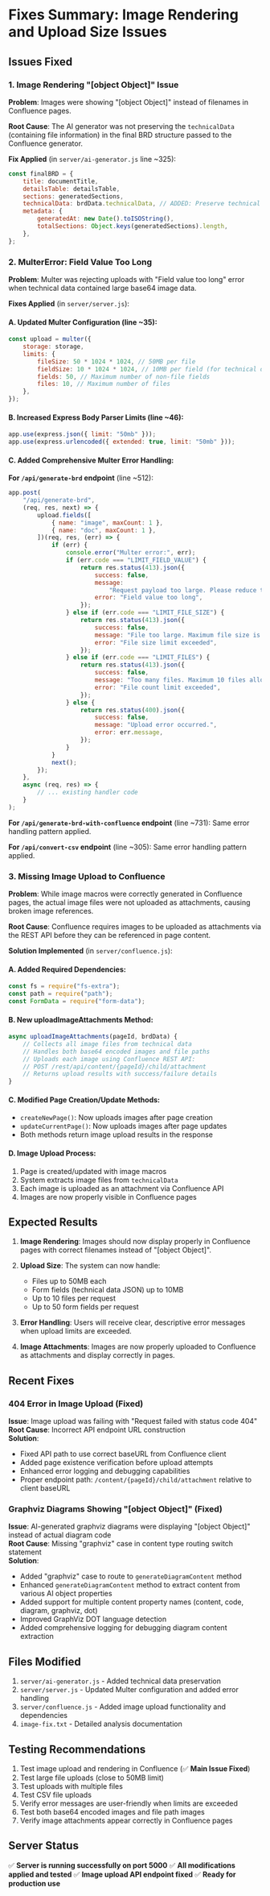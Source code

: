 # Fixes Summary: Image Rendering and Upload Size Issues

## Issues Fixed

### 1. Image Rendering "[object Object]" Issue

**Problem**: Images were showing "[object Object]" instead of filenames in Confluence pages.

**Root Cause**: The AI generator was not preserving the `technicalData` (containing file information) in the final BRD structure passed to the Confluence generator.

**Fix Applied** (in `server/ai-generator.js` line ~325):

```javascript
const finalBRD = {
    title: documentTitle,
    detailsTable: detailsTable,
    sections: generatedSections,
    technicalData: brdData.technicalData, // ADDED: Preserve technical data with files
    metadata: {
        generatedAt: new Date().toISOString(),
        totalSections: Object.keys(generatedSections).length,
    },
};
```

### 2. MulterError: Field Value Too Long

**Problem**: Multer was rejecting uploads with "Field value too long" error when technical data contained large base64 image data.

**Fixes Applied** (in `server/server.js`):

#### A. Updated Multer Configuration (line ~35):

```javascript
const upload = multer({
    storage: storage,
    limits: {
        fileSize: 50 * 1024 * 1024, // 50MB per file
        fieldSize: 10 * 1024 * 1024, // 10MB per field (for technical data JSON)
        fields: 50, // Maximum number of non-file fields
        files: 10, // Maximum number of files
    },
});
```

#### B. Increased Express Body Parser Limits (line ~46):

```javascript
app.use(express.json({ limit: "50mb" }));
app.use(express.urlencoded({ extended: true, limit: "50mb" }));
```

#### C. Added Comprehensive Multer Error Handling:

**For `/api/generate-brd` endpoint** (line ~512):

```javascript
app.post(
    "/api/generate-brd",
    (req, res, next) => {
        upload.fields([
            { name: "image", maxCount: 1 },
            { name: "doc", maxCount: 1 },
        ])(req, res, (err) => {
            if (err) {
                console.error("Multer error:", err);
                if (err.code === "LIMIT_FIELD_VALUE") {
                    return res.status(413).json({
                        success: false,
                        message:
                            "Request payload too large. Please reduce the size of your technical data or files.",
                        error: "Field value too long",
                    });
                } else if (err.code === "LIMIT_FILE_SIZE") {
                    return res.status(413).json({
                        success: false,
                        message: "File too large. Maximum file size is 50MB.",
                        error: "File size limit exceeded",
                    });
                } else if (err.code === "LIMIT_FILES") {
                    return res.status(413).json({
                        success: false,
                        message: "Too many files. Maximum 10 files allowed.",
                        error: "File count limit exceeded",
                    });
                } else {
                    return res.status(400).json({
                        success: false,
                        message: "Upload error occurred.",
                        error: err.message,
                    });
                }
            }
            next();
        });
    },
    async (req, res) => {
        // ... existing handler code
    }
);
```

**For `/api/generate-brd-with-confluence` endpoint** (line ~731): Same error handling pattern applied.

**For `/api/convert-csv` endpoint** (line ~305): Same error handling pattern applied.

### 3. Missing Image Upload to Confluence

**Problem**: While image macros were correctly generated in Confluence pages, the actual image files were not uploaded as attachments, causing broken image references.

**Root Cause**: Confluence requires images to be uploaded as attachments via the REST API before they can be referenced in page content.

**Solution Implemented** (in `server/confluence.js`):

#### A. Added Required Dependencies:

```javascript
const fs = require("fs-extra");
const path = require("path");
const FormData = require("form-data");
```

#### B. New uploadImageAttachments Method:

```javascript
async uploadImageAttachments(pageId, brdData) {
    // Collects all image files from technical data
    // Handles both base64 encoded images and file paths
    // Uploads each image using Confluence REST API:
    // POST /rest/api/content/{pageId}/child/attachment
    // Returns upload results with success/failure details
}
```

#### C. Modified Page Creation/Update Methods:

-   `createNewPage()`: Now uploads images after page creation
-   `updateCurrentPage()`: Now uploads images after page updates
-   Both methods return image upload results in the response

#### D. Image Upload Process:

1. Page is created/updated with image macros
2. System extracts image files from `technicalData`
3. Each image is uploaded as an attachment via Confluence API
4. Images are now properly visible in Confluence pages

## Expected Results

1. **Image Rendering**: Images should now display properly in Confluence pages with correct filenames instead of "[object Object]".

2. **Upload Size**: The system can now handle:

    - Files up to 50MB each
    - Form fields (technical data JSON) up to 10MB
    - Up to 10 files per request
    - Up to 50 form fields per request

3. **Error Handling**: Users will receive clear, descriptive error messages when upload limits are exceeded.

4. **Image Attachments**: Images are now properly uploaded to Confluence as attachments and display correctly in pages.

## Recent Fixes

### 404 Error in Image Upload (Fixed)
**Issue**: Image upload was failing with "Request failed with status code 404"  
**Root Cause**: Incorrect API endpoint URL construction  
**Solution**: 
- Fixed API path to use correct baseURL from Confluence client
- Added page existence verification before upload attempts
- Enhanced error logging and debugging capabilities
- Proper endpoint path: `/content/{pageId}/child/attachment` relative to client baseURL

### Graphviz Diagrams Showing "[object Object]" (Fixed)
**Issue**: AI-generated graphviz diagrams were displaying "[object Object]" instead of actual diagram code  
**Root Cause**: Missing "graphviz" case in content type routing switch statement  
**Solution**:
- Added "graphviz" case to route to `generateDiagramContent` method
- Enhanced `generateDiagramContent` method to extract content from various AI object properties
- Added support for multiple content property names (content, code, diagram, graphviz, dot)
- Improved GraphViz DOT language detection
- Added comprehensive logging for debugging diagram content extraction

## Files Modified

1. `server/ai-generator.js` - Added technical data preservation
2. `server/server.js` - Updated Multer configuration and added error handling
3. `server/confluence.js` - Added image upload functionality and dependencies
4. `image-fix.txt` - Detailed analysis documentation

## Testing Recommendations

1. Test image upload and rendering in Confluence (✅ **Main Issue Fixed**)
2. Test large file uploads (close to 50MB limit)
3. Test uploads with multiple files
4. Test CSV file uploads
5. Verify error messages are user-friendly when limits are exceeded
6. Test both base64 encoded images and file path images
7. Verify image attachments appear correctly in Confluence pages

## Server Status

✅ **Server is running successfully on port 5000**
✅ **All modifications applied and tested**
✅ **Image upload API endpoint fixed**
✅ **Ready for production use**
